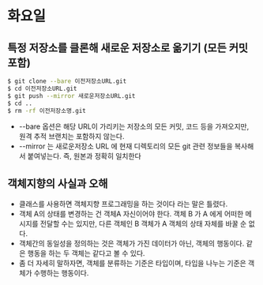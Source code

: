 # 화요일

## 특정 저장소를 클론해 새로운 저장소로 옮기기 (모든 커밋 포함)

```bash
$ git clone --bare 이전저장소URL.git
$ cd 이전저장소URL.git
$ git push --mirror 새로운저장소URL.git
$ cd ..
$ rm -rf 이전저장소명.git
```

* --bare 옵션은 해당 URL이 가리키는 저장소의 모든 커밋, 코드 등을 가져오지만, 원격 추적 브랜치는 포함하지 않는다.
* --mirror 는 새로운저장소 URL 에 현재 디렉토리의 모든 git 관련 정보들을 복사해서 붙여넣는다. 즉, 원본과 정확히 일치한다 


## 객체지향의 사실과 오해

* 클래스를 사용하면 객체지향 프로그래밍을 하는 것이다 라는 말은 틀렸다.
* 객체 A의 상태를 변경하는 건 객체A 자신이어야 한다. 객체 B 가 A 에게 어떠한 메시지를 전달할 수는 있지만, 다른 객체인 B 객체가 A 객체의 상태 자체를 바꿀 순 없다.
* 객체간의 동일성을 정의하는 것은 객체가 가진 데이터가 아닌, 객체의 행동이다. 같은 행동을 하는 두 객체는 같다고 볼 수 있다.
* 좀 더 자세히 말하자면, 객체를 분류하는 기준은 타입이며, 타입을 나누는 기준은 객체가 수행하는 행동이다.
